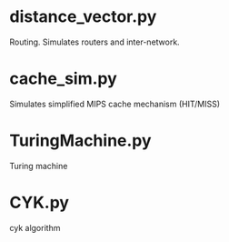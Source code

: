 # distance_vector.py
Routing. Simulates routers and inter-network.
# cache_sim.py
Simulates simplified MIPS cache mechanism (HIT/MISS)
# TuringMachine.py
Turing machine
# CYK.py
cyk algorithm
